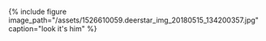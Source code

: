 {% include figure image_path="/assets/1526610059.deerstar_img_20180515_134200357.jpg" caption="look it's him" %}
